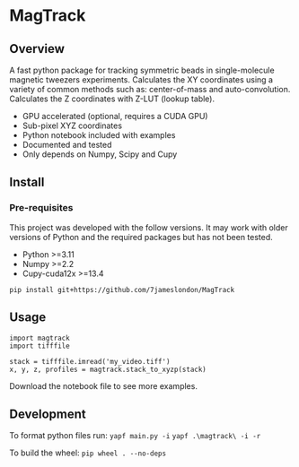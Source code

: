 # MagTrack

## Overview
A fast python package for tracking symmetric beads in 
single-molecule magnetic tweezers experiments. Calculates the XY coordinates 
using a variety of common methods such as: center-of-mass and auto-convolution.
Calculates the Z coordinates with Z-LUT (lookup table).

* GPU accelerated (optional, requires a CUDA GPU)
* Sub-pixel XYZ coordinates
* Python notebook included with examples
* Documented and tested
* Only depends on Numpy, Scipy and Cupy

## Install
### Pre-requisites
This project was developed with the follow versions. It may work with older versions of Python and the required packages but has not been tested.
* Python >=3.11
* Numpy >=2.2
* Cupy-cuda12x >=13.4

```pip install git+https://github.com/7jameslondon/MagTrack```

## Usage
```
import magtrack
import tifffile

stack = tifffile.imread('my_video.tiff')
x, y, z, profiles = magtrack.stack_to_xyzp(stack)
```
Download the notebook file to see more examples.

## Development

To format python files run: ```yapf main.py -i``` ```yapf .\magtrack\ -i -r```

To build the wheel: ```pip wheel . --no-deps```